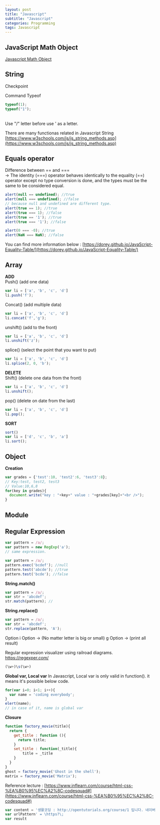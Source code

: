 ```yaml
---
layout: post
title: "Javascript"
subtitle: "Javascript"
categories: Programming
tags: Javascript
---
```


## **JavaScript Math Object**
[Javascript Math Object](https://www.w3schools.com/js/js_math.asp)

## **String**
Checkpoint

Command Typeof 
```javascript
typeof(1);
typeof("1");
```

<br>
Use "/" letter before use ' as a letter. <br>

There are many functionas related in Javascript String <br>
[https://www.w3schools.com/js/js_string_methods.asp](https://www.w3schools.com/js/js_string_methods.asp)

## **Equals operator**
Difference between == and === <br>
-> The identity (===) operator behaves identically to the equality (==) operator except no type conversion is done, and the types must be the same to be considered equal.
```javascript
alert(null == undefined); //true
alert(null === undefined); //false
// because null and undefined are different type.
alert(true == 1); //true
alert(true === 1); //false
alert(true == '1'); //true
alert(true === '1'); //false

alert(0 === -0); //true
alert(NaN === NaN); //false
```

You can find more information below : 
[https://dorey.github.io/JavaScript-Equality-Table/](https://dorey.github.io/JavaScript-Equality-Table/)

## **Array**
**ADD**<br>
Push() (add one data)
```javaScript
var li = ['a', 'b', 'c', 'd']
li.push('f');
```
Concat() (add multiple data)
```javaScript
var li = ['a', 'b', 'c', 'd']
li.concat('f','g');
```

unshift() (add to the front)
```javaScript
var li = ['a', 'b', 'c', 'd']
li.unshift('z');
```

splice() (select the point that you want to put)
```javaScript
var li = ['a', 'b', 'c', 'd']
li.splice(2, 0, 'b');
```

**DELETE**<br>
Shift() (delete one data from the front)
```javaScript
var li = ['a', 'b', 'c', 'd']
li.unshift();
```

pop() (delete on date from the last)
```javaScript
var li = ['a', 'b', 'c', 'd']
li.pop();
```

**SORT**<br>
```javaScript
sort()
var li = ['d', 'c', 'b', 'a']
li.sort();
```

## **Object**
**Creation**
```javaScript
var grades = {'test':10, 'test2':6, 'test3':8};
// Key:test, test2, test3
// Value:10,6,8
for(key in grades){
  document.write("key : "+key+" value : "+grades[key]+"<br />");
}
```

## **Module**

## **Regular Expression**

```javaScript
var pattern = /a/;
var pattern = new RegExp('a');
// same expression.
```

```javaScript
var pattern = /a/;
pattern.exec('bcdef'); //null
pattern.test('abcde'); //true
pattern.test('bcde'); //false
```

**String.match()**
```javaScript
var pattern = /a/;
var str = 'abcdef';
str.match(pattern); // 
```

**String.replace()**
```javaScript
var pattern = /a/;
var str = 'abcdef';
str.replace(pattern, 'A');
```
Option 
i Option -> (No matter letter is big or small)
g Option -> (print all result)

Regular expression visualizer using railroad diagrams. <br>
https://regexper.com/
```javaScript
(\w+)\s(\w+)
```

**Global var, Local var**
In Javascript, Local var is only valid in function().
it means it's possible below code.
```javaScript
for(var i=0; i<1; i++){
  var name = 'coding everybody';
}
elert(name);
// in case of it, name is global var
``` 

**Closure**
```javaScript
function factory_movie(title){
  return {
    get_title : function (){
      return title;
    }
    set_title : function(_title){
        title = _title
    }
  }
}
ghost = factory_movie('Ghost in the shell');
matrix = factory_movie('Matrix');
```


Reference lecture :
[https://www.inflearn.com/course/html-css-%EA%B0%95%EC%A2%8C-codesquad#](https://www.inflearn.com/course/html-css-%EA%B0%95%EC%A2%8C-codesquad#)


```javaScript
var content = '생활코딩 : http://opentutorials.org/course/1 입니다. 네이버 : http://naver.com 입니다.;
var urlPattern' = \https?\;
var result 
```
